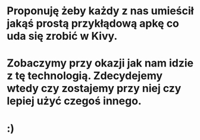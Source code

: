 # Proponuję żeby każdy z nas umieścił jakąś prostą przykłądową apkę co uda się zrobić w Kivy.
# Zobaczymy przy okazji jak nam idzie z tę technologią. Zdecydejemy wtedy czy zostajemy przy niej czy lepiej użyć czegoś innego.
# :)
